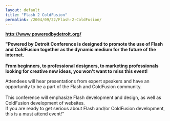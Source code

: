 ```yaml
---
layout: default
title: "Flash 2 ColdFusion"
permalink: /2004/09/22/Flash-2-ColdFusion/
---
```


<P class="style8 style13"><STRONG><A class="" href="http://www.poweredbydetroit.org/" target=_blank>http://www.poweredbydetroit.org/</A></STRONG></P>
<P class="style8 style13"><STRONG>"Powered by Detroit Conference is designed to promote the use of Flash and ColdFusion together as the dynamic medium for the future of the internet.<BR><BR>From beginners, to professional designers, to marketing professionals looking for creative new ideas, you won't want to miss this event!</STRONG></P>
<P><SPAN class="style8 style13">Attendees will hear presentations from expert speakers and have an opportunity to be a part of the Flash and ColdFusion community.<BR><BR>This conference will emphasize Flash development and design, as well as ColdFusion development of websites. <BR>If you are ready to get serious about Flash and/or ColdFusion development, this is a must attend event!"</SPAN></P>